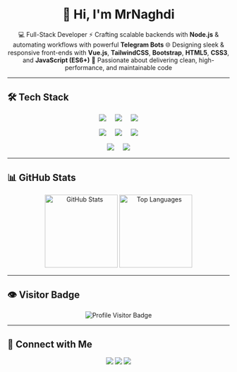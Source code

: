 <h1 align="center">👋 Hi, I'm MrNaghdi</h1>

<p align="center">
  💻 Full-Stack Developer 
  ⚡ Crafting scalable backends with <b>Node.js</b> & automating workflows with powerful <b>Telegram Bots</b>  
  🌐 Designing sleek & responsive front-ends with <b>Vue.js</b>, <b>TailwindCSS</b>, <b>Bootstrap</b>, <b>HTML5</b>, <b>CSS3</b>, and <b>JavaScript (ES6+)</b>  
  🚀 Passionate about delivering clean, high-performance, and maintainable code  
</p>

---

## 🛠️ Tech Stack


<p align="center">
  <img src="https://img.shields.io/badge/Node.js-339933?style=for-the-badge&logo=node.js&logoColor=white"/>
  &nbsp;&nbsp;&nbsp;
  <img src="https://img.shields.io/badge/Vue.js-35495E?style=for-the-badge&logo=vue.js&logoColor=4FC08D"/>
  &nbsp;&nbsp;&nbsp;
  <img src="https://img.shields.io/badge/JavaScript-F7DF1E?style=for-the-badge&logo=javascript&logoColor=black"/>
</p>

<p align="center">
  <img src="https://img.shields.io/badge/HTML5-E34F26?style=for-the-badge&logo=html5&logoColor=white"/>
  &nbsp;&nbsp;&nbsp;
  <img src="https://img.shields.io/badge/CSS3-1572B6?style=for-the-badge&logo=css3&logoColor=white"/>
  &nbsp;&nbsp;&nbsp;
  <img src="https://img.shields.io/badge/TailwindCSS-06B6D4?style=for-the-badge&logo=tailwind-css&logoColor=white"/>
</p>

<p align="center">
  <img src="https://img.shields.io/badge/Bootstrap-7952B3?style=for-the-badge&logo=bootstrap&logoColor=white"/>
  &nbsp;&nbsp;&nbsp;
  <img src="https://img.shields.io/badge/Telegram_Bot-0088CC?style=for-the-badge&logo=telegram&logoColor=white"/>
</p>




---

## 📊 GitHub Stats

<p align="center">
  <img src="https://github-readme-stats.vercel.app/api?username=MrNaghdi&show_icons=true&theme=radical&hide_title=true" alt="GitHub Stats" height="165"/>
  <img src="https://github-readme-stats.vercel.app/api/top-langs/?username=MrNaghdi&layout=compact&theme=radical" alt="Top Languages" height="165"/>
</p>

---

## 👁️ Visitor Badge

<p align="center">
  <img src="https://visitor-badge.laobi.icu/badge?page_id=MrNaghdi.MrNaghdi" alt="Profile Visitor Badge"/>
</p>

---

## 🤝 Connect with Me

<p align="center">
  <a href="https://github.com/MrNaghdi"><img src="https://img.shields.io/badge/GitHub-000?style=for-the-badge&logo=github&logoColor=white"/></a>
  <a href="https://t.me/MrNaghdi"><img src="https://img.shields.io/badge/Telegram-0088CC?style=for-the-badge&logo=telegram&logoColor=white"/></a>
  <a href="mailto:MrNaghdi8@gmail.com"><img src="https://img.shields.io/badge/Email-D14836?style=for-the-badge&logo=gmail&logoColor=white"/></a>
</p>
